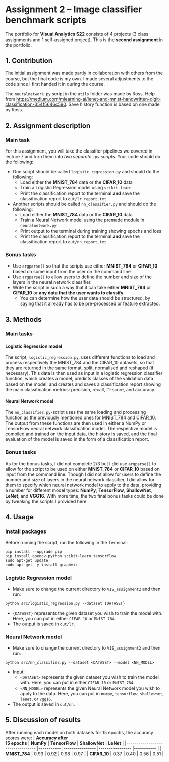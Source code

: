 # Assignment 2 – Image classifier benchmark scripts
The portfolio for __Visual Analytics S22__ consists of 4 projects (3 class assignments and 1 self-assigned project). This is the __second assignment__ in the portfolio.

## 1. Contribution
The initial assignment was made partly in collaboration with others from the course, but the final code is my own. I made several adjustments to the code since I first handed it in during the course.

The `neuralnetwork.py` script in the `utils` folder was made by Ross.
Help from https://medium.com/mlearning-ai/lenet-and-mnist-handwritten-digit-classification-354f5646c590.
Save history function is based on one made by Ross.

## 2. Assignment description
### Main task
For this assignment, you will take the classifier pipelines we covered in lecture 7 and turn them into *two separate ```.py``` scripts*. Your code should do the following:

- One script should be called ```logistic_regression.py``` and should do the following:
  - Load either the **MNIST_784** data or the **CIFAR_10** data
  - Train a Logistic Regression model using ```scikit-learn```
  - Print the classification report to the terminal **and** save the classification report to ```out/lr_report.txt```
- Another scripts should be called ```nn_classifier.py``` and should do the following:
  - Load either the **MNIST_784** data or the **CIFAR_10** data
  - Train a Neural Network model using the premade module in ```neuralnetwork.py```
  - Print output to the terminal during training showing epochs and loss
  - Print the classification report to the terminal **and** save the classification report to ```out/nn_report.txt```

### Bonus tasks
- Use ```argparse()``` so that the scripts use either **MNIST_784** or **CIFAR_10** based on some input from the user on the command line
- Use ```argparse()``` to allow users to define the number and size of the layers in the neural network classifier.
- Write the script in such a way that it can take either **MNIST_784** or **CIFAR_10** or **any data that the user wants to classify**
  - You can determine how the user data should be structured, by saying that it already has to be pre-processed or feature extracted.


## 3. Methods
### Main tasks
#### Logistic Regression model
The script, `logistic_regression.py`, uses different functions to load and process respectively the MNIST_784 and the CIFAR_10 datasets, so that they are returned in the same format, split, normalised and reshaped (if necessary). This data is then used as input in a logistic regression classifier function, which creates a model, predicts classes of the validation data based on the model, and creates and saves a classification report showing the main classification metrics: precision, recall, f1-score, and accuracy.

#### Neural Network model
The `nn_classifier.py`-script uses the same loading and processing function as the previously mentioned ones for MNIST_784 and CIFAR_10. The output from these functions are then used in either a NumPy or TensorFlow neural network classification model. The respective model is compiled and trained on the input data, the history is saved, and the final evaluation of the model is saved in the form of a classification report.

### Bonus tasks
As for the bonus tasks, I did not complete 2/3 but I did use ```argparse()``` to allow for the script to be used on either **MNIST_784** or **CIFAR_10** based on input from the command line. Though I did not allow for users to define the number and size of layers in the neural network classifier, I did allow for them to specify which neural network model to apply to the data, providing a number for different model types: **NumPy**, **TensorFlow**, **ShallowNet**, **LeNet**, and **VGG16**. With more time, the two final bonus tasks could be done by tweaking the scripts I provided here.

## 4. Usage
### Install packages
Before running the script, run the following in the Terminal:
```
pip install --upgrade pip
pip install opencv-python scikit-learn tensorflow
sudo apt-get update
sudo apt-get -y install graphviz
```

### Logistic Regression model
- Make sure to change the current directory to `VIS_assignment2` and then run:
```
python src/logistic_regression.py --dataset {DATASET}
```
- `{DATASET}` represents the given dataset you wish to train the model with. Here, you can put in either `CIFAR_10` or `MNIST_784`.
- The output is saved in `out/lr`.

### Neural Network model
- Make sure to change the current directory to `VIS_assignment2` and then run:
```
python src/nn_classifier.py --dataset <DATASET> --model <NN_MODEL>
```
- Input:
    - `<DATASET>` represents the given dataset you wish to train the model with. Here, you can put in either `CIFAR_10` or `MNIST_784`.
    - `<NN_MODEL>` represents the given Neural Network model you wish to apply to the data. Here, you can put in `numpy`, `tensorflow`, `shallownet`, `lenet`, or `vgg16`.
- The output is saved in `out/nn`.

## 5. Discussion of results
After running each model on both datasets for 15 epochs, the accuracy scores were:
| **Accuracy after<br>15 epochs** 	| **NumPy** 	| **TensorFlow** 	| **ShallowNet** 	| **LeNet** 	|
|---------------------------------	|-----------	|----------------	|----------------	|-----------	|
| **MNIST_784**                   	| 0.93      	| 0.92           	| 0.98           	| 0.97      	|
| **CIFAR_10**                    	| 0.37      	| 0.40           	| 0.56           	| 0.51      	|


